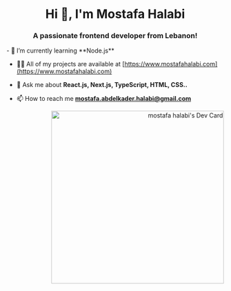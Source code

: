 <h1 align="center">Hi 👋, I'm Mostafa Halabi</h1>
<h3 align="center">A passionate frontend developer from Lebanon!</h3>
<div align="left">
- 🌱 I’m currently learning **Node.js**

- 👨‍💻 All of my projects are available at [https://www.mostafahalabi.com](https://www.mostafahalabi.com)

- 💬 Ask me about **React.js, Next.js, TypeScript, HTML, CSS..**

- 📫 How to reach me **mostafa.abdelkader.halabi@gmail.com**
</div>
<div align="right">
<a href="https://app.daily.dev/MostafaHalabi"><img src="https://api.daily.dev/devcards/45e08494df11437f8affc7349e3fa65d.png?r=o85" width="400" alt="mostafa halabi's Dev Card"/></a>
</div>
